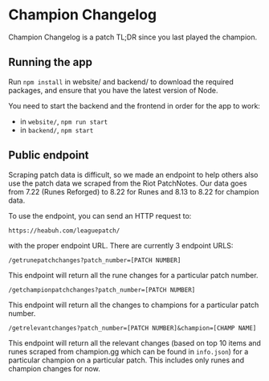 # Champion Changelog

Champion Changelog is a patch TL;DR since you last played the champion.

## Running the app

Run `npm install` in website/ and backend/ to download the required packages, and ensure that you have the latest version of Node.

You need to start the backend and the frontend in order for the app to work: 
- in `website/`, `npm run start`
- in `backend/`, `npm start`

## Public endpoint

Scraping patch data is difficult, so we made an endpoint to help others also use the patch data we scraped from the Riot PatchNotes. Our data goes from 7.22 (Runes Reforged) to 8.22 for Runes and 8.13 to 8.22 for champion data.

To use the endpoint, you can send an HTTP request to:

```
https://heabuh.com/leaguepatch/
```

with the proper endpoint URL. There are currently 3 endpoint URLS:

```
/getrunepatchchanges?patch_number=[PATCH NUMBER]
```

This endpoint will return all the rune changes for a particular patch number.

```
/getchampionpatchchanges?patch_number=[PATCH NUMBER]
```

This endpoint will return all the changes to champions for a particular patch number.

```
/getrelevantchanges?patch_number=[PATCH NUMBER]&champion=[CHAMP NAME]
```

This endpoint will return all the relevant changes (based on top 10 items and runes scraped from champion.gg which can be found in `info.json`) for a particular champion on a particular patch. This includes only runes and champion changes for now.
